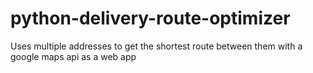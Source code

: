 # python-delivery-route-optimizer
Uses multiple addresses to get the shortest route between them with a google maps api as a web app
